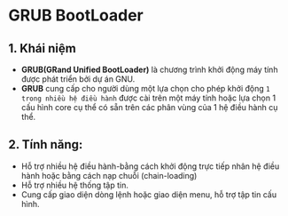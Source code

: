 # GRUB BootLoader
## 1. Khái niệm
- **GRUB(GRand Unified BootLoader)** là chương trình khởi động máy tính được phát triển bởi dự án GNU.
- **GRUB** cung cấp cho người dùng một lựa chọn cho phép khởi động `1 trong nhiều hệ điều hành` được cài trên một máy tính hoặc lựa chọn 1 cấu hình core cụ thể có sẵn trên các phân vùng của 1 hệ điều hành cụ thể.

## 2. Tính năng:
- Hỗ trợ nhiều hệ điều hành-bằng cách khởi động trực tiếp nhân hệ điều hành hoặc bằng cách nạp chuỗi (chain-loading)
- Hỗ trợ nhiều hệ thống tập tin.
- Cung cấp giao diện dòng lệnh hoặc giao diện menu, hỗ trợ tập tin cấu hình.
